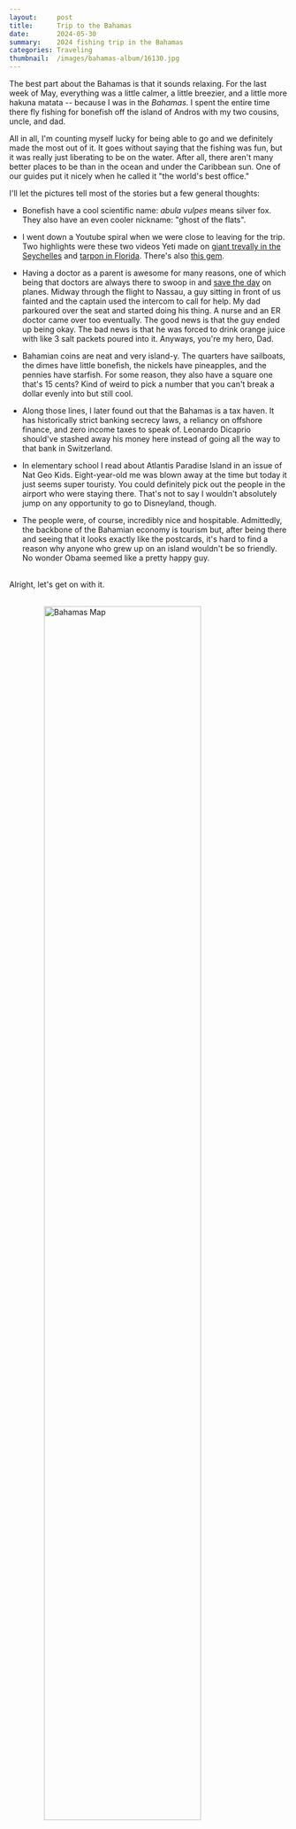```yaml
---
layout:     post
title:      Trip to the Bahamas
date:       2024-05-30
summary:    2024 fishing trip in the Bahamas
categories: Traveling
thumbnail:  /images/bahamas-album/16130.jpg
---
```

The best part about the Bahamas is that it sounds relaxing. For the last week of May, everything was a little calmer, a little breezier, and a little more hakuna matata -- because I was in the *Bahamas*. I spent the entire time there fly fishing for bonefish off the island of Andros with my two cousins, uncle, and dad. 

All in all, I'm counting myself lucky for being able to go and we definitely made the most out of it. It goes without saying that the fishing was fun, but it was really just liberating to be on the water. After all, there aren't many better places to be than in the ocean and under the Caribbean sun. One of our guides put it nicely when he called it "the world's best office."

I'll let the pictures tell most of the stories but a few general thoughts:

- Bonefish have a cool scientific name: *abula vulpes* means silver fox. They also have an even cooler nickname: "ghost of the flats".

- I went down a Youtube spiral when we were close to leaving for the trip. Two highlights were these two videos Yeti made on [giant trevally in the Seychelles](https://www.youtube.com/watch?v=MNfBHLp_FKg) and [tarpon in Florida](https://www.youtube.com/watch?v=FZoMPciCciY). There's also [this gem](https://www.youtube.com/watch?v=IYq7i4u3XBA).

- Having a doctor as a parent is awesome for many reasons, one of which being that doctors are always there to swoop in and [save the day](https://en.wikipedia.org/wiki/Angus_Wallace#In-flight_surgery_with_a_coat-hanger_and_silverware) on planes. Midway through the flight to Nassau, a guy sitting in front of us fainted and the captain used the intercom to call for help. My dad parkoured over the seat and started doing his thing. A nurse and an ER doctor came over too eventually. The good news is that the guy ended up being okay. The bad news is that he was forced to drink orange juice with like 3 salt packets poured into it. Anyways, you're my hero, Dad.

- Bahamian coins are neat and very island-y. The quarters have sailboats, the dimes have little bonefish, the nickels have pineapples, and the pennies have starfish. For some reason, they also have a square one that's 15 cents? Kind of weird to pick a number that you can't break a dollar evenly into but still cool.

- Along those lines, I later found out that the Bahamas is a tax haven. It has historically strict banking secrecy laws, a reliancy on offshore finance, and zero income taxes to speak of. Leonardo Dicaprio should've stashed away his money here instead of going all the way to that bank in Switzerland.

- In elementary school I read about Atlantis Paradise Island in an issue of Nat Geo Kids. Eight-year-old me was blown away at the time but today it just seems super touristy. You could definitely pick out the people in the airport who were staying there. That's not to say I wouldn't absolutely jump on any opportunity to go to Disneyland, though.

- The people were, of course, incredibly nice and hospitable. Admittedly, the backbone of the Bahamian economy is tourism but, after being there and seeing that it looks exactly like the postcards, it's hard to find a reason why anyone who grew up on an island wouldn't be so friendly. No wonder Obama seemed like a pretty happy guy.

<style>
  img {
    display: block;
    margin: 0 auto;
    width: 75%;
  }

</style>

<br> Alright, let's get on with it. <br><br>

![Bahamas Map](\images\bahamas-album\bahamas-map.png)<br>

The lodge we stayed at is called Swain's Cay - the parts of the island highlighted in yellow are where we fished. Each day, we'd split up into different groups between the middle and the bottom.<br><br>

![](\images\bahamas-album\fde0c02c-1624-4976-abad-f66701ce4057.jpg)<br><br>

![](\images\bahamas-album\IMG_5621.jpeg)<br><br>

![](\images\bahamas-album\IMG_5623.jpeg)<br><br>

![](\images\bahamas-album\IMG_5650.jpeg)<br><br>

![](\images\bahamas-album\30b6883e-93f2-47fd-8cda-9ed492bd8b5f.jpg)<br><br>

![](\images\bahamas-album\IMG_5633.jpeg)<br><br>

![](\images\bahamas-album\IMG_5643.jpg)<br><br>

![](\images\bahamas-album\IMG_5702.jpeg)<br><br>

![](\images\bahamas-album\IMG_5648.jpg)<br><br>

![](\images\bahamas-album\IMG_5913.jpeg)<br><br>

![](\images\bahamas-album\b7f1769f-3feb-4baf-99c1-76a1f4944470.jpg)<br><br>

![](\images\bahamas-album\X8A9188.jpeg)<br><br>

![](\images\bahamas-album\IMG_5673.jpeg)<br><br>

![](\images\bahamas-album\X8A9154.jpeg)<br><br>

![](\images\bahamas-album\IMG_5658.jpeg)<br><br>

![](\images\bahamas-album\IMG_5664.jpeg)<br><br>

![](\images\bahamas-album\IMG_5858.jpeg)<br><br>

![](\images\bahamas-album\IMG_5674.jpeg)<br><br>

<!-- Cut video and get rid of sound -->
<div style="padding:56.25% 0 0 0;position:relative;width:85%;margin:0 auto;"><iframe src="https://player.vimeo.com/video/1047723915?h=1185508835&amp;title=0&amp;byline=0&amp;portrait=0&amp;badge=0&amp;autopause=0&amp;player_id=0&amp;app_id=58479" frameborder="0" allow="autoplay; fullscreen; picture-in-picture; clipboard-write; encrypted-media" style="position:absolute;top:0;left:0;width:100%;height:100%;" title="IMG_5851"></iframe></div>
<script src="https://player.vimeo.com/api/player.js"></script>

<div style="padding:56.25% 0 0 0;position:relative;width:85%;margin:0 auto;"><iframe src="https://player.vimeo.com/video/1047722355?title=0&amp;byline=0&amp;portrait=0&amp;badge=0&amp;autopause=0&amp;player_id=0&amp;app_id=58479" frameborder="0" allow="autoplay; fullscreen; picture-in-picture; clipboard-write; encrypted-media" style="position:absolute;top:0;left:0;width:100%;height:100%;" title="0X8A9307"></iframe></div>
<script src="https://player.vimeo.com/api/player.js"></script>

![](\images\bahamas-album\X8A9130.jpeg)<br><br>

![](\images\bahamas-album\X8A9165.jpeg)<br><br>

![](\images\bahamas-album\20240525_130356.jpg)<br><br>

![](\images\bahamas-album\IMG_5698.jpeg)<br><br>

![](\images\bahamas-album\IMG_5704.jpeg)<br><br>

![](\images\bahamas-album\FullSizeRender(2).jpeg)<br><br>

![](\images\bahamas-album\X8A9299.jpg)<br><br>

![](\images\bahamas-album\X8A9202.jpeg)<br><br>

![](\images\bahamas-album\16920.jpeg)<br><br>

![](\images\bahamas-album\IMG_5708.jpeg)<br><br>

![](\images\bahamas-album\IMG_5711.jpeg)<br><br>

![](\images\bahamas-album\IMG_5699.jpeg)<br><br>

![](\images\bahamas-album\X8A9257.jpeg)<br><br>

![](\images\bahamas-album\20240526_200905.jpg)<br><br>

![](\images\bahamas-album\20240527_062841.jpg)<br><br>

![](\images\bahamas-album\IMG_5731.jpeg)<br><br>

![](\images\bahamas-album\20240525_102251.jpg)<br><br>

![](\images\bahamas-album\IMG_5743.jpeg)<br><br>

![](\images\bahamas-album\FullSizeRender(12).jpeg)<br><br>

![](\images\bahamas-album\IMG_5752.jpeg)<br><br>

![](\images\bahamas-album\IMG_5755.jpeg)<br><br>

![](\images\bahamas-album\X8A9240.jpeg)<br><br>

![](\images\bahamas-album\FullSizeRender.jpg)<br><br>

![](\images\bahamas-album\IMG_5759.jpeg)<br><br>

![](\images\bahamas-album\IMG_5760.jpeg)<br><br>

![](\images\bahamas-album\IMG_5762.jpeg)<br><br>

![](\images\bahamas-album\IMG_5763.jpeg)<br><br>

![](\images\bahamas-album\16127.JPEG)<br><br>

![](\images\bahamas-album\IMG_5771.jpeg)<br><br>

![](\images\bahamas-album\IMG_5820.jpeg)<br><br>

![](\images\bahamas-album\IMG_5840.jpeg)<br><br>

![](\images\bahamas-album\IMG_5847.jpeg)<br><br>

![](\images\bahamas-album\20240526_113502.jpg)<br><br>

![](\images\bahamas-album\IMG_5873.jpeg)<br><br>

![](\images\bahamas-album\X8A9313.jpeg)<br><br>

![](\images\bahamas-album\20240526_093009.jpg)<br><br>

![](\images\bahamas-album\IMG_5879.jpeg)<br><br>

![](\images\bahamas-album\IMG_5888.jpeg)<br><br>


![](\images\bahamas-album\IMG_5903.jpeg)<br><br>

![](\images\bahamas-album\IMG_5906.jpeg)<br><br>

![](\images\bahamas-album\IMG_5911.jpeg)<br><br>

![](\images\bahamas-album\20240529_111725.jpg)<br><br>

![](\images\bahamas-album\16541.jpeg)<br><br>

![](\images\bahamas-album\X8A9275.jpeg)<br><br>

![](\images\bahamas-album\IMG_5737.jpeg)<br><br>

![](\images\bahamas-album\IMG_5738.jpg)<br><br>

![](\images\bahamas-album\16490.jpeg)<br><br>

![](\images\bahamas-album\16487.jpeg)<br><br>